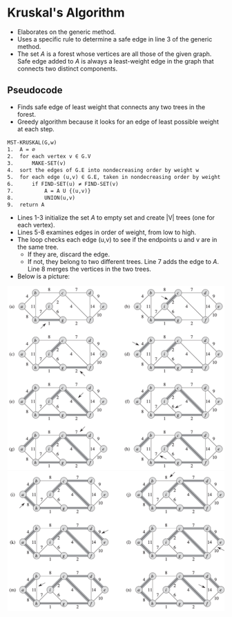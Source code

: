 # Kruskal's Algorithm
- Elaborates on the generic method.
- Uses a specific rule to determine a safe edge in line 3 of the generic method.
- The set *A* is a forest whose vertices are all those of the given graph. Safe edge added to *A* is always a least-weight edge in the graph that connects two distinct components.

## Pseudocode
- Finds safe edge of least weight that connects any two trees in the forest.
- Greedy algorithm because it looks for an edge of least possible weight at each step.
```
MST-KRUSKAL(G,w)
1.  A = ∅
2.  for each vertex v ∈ G.V
3.      MAKE-SET(v)
4.  sort the edges of G.E into nondecreasing order by weight w
5.  for each edge (u,v) ∈ G.E, taken in nondecreasing order by weight
6.      if FIND-SET(u) ≠ FIND-SET(v)
7.          A = A U {(u,v)}
8.          UNION(u,v)
9.  return A
```
- Lines 1-3 initialize the set *A* to empty set and create |V| trees (one for each vertex).
- Lines 5-8 examines edges in order of weight, from low to high.
- The loop checks each edge (u,v) to see if the endpoints u and v are in the same tree.
    - If they are, discard the edge.
    - If not, they belong to two different trees. Line 7 adds the edge to *A*. Line 8 merges the vertices in the two trees.
- Below is a picture:

![alt text](https://github.com/eyc94/Notes/blob/master/images/kruskal_example_one.png "Image of an example of kruskal's algorithm")
![alt text](https://github.com/eyc94/Notes/blob/master/images/kruskal_example_two.png "Image of an example of kruskal's algorithm")